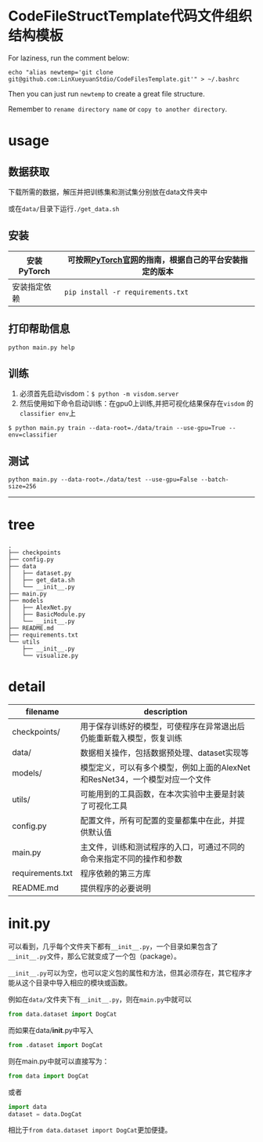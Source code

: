 # CodeFileStructTemplate代码文件组织结构模板

For laziness, run the comment below:
```shell
echo "alias newtemp='git clone git@github.com:LinXueyuanStdio/CodeFilesTemplate.git'" > ~/.bashrc
```

Then you can just run `newtemp` to create a great file structure.

Remember to `rename directory name` or `copy to another directory`.

# usage

## 数据获取

下载所需的数据，解压并把训练集和测试集分别放在data文件夹中

或在`data/`目录下运行`./get_data.sh`

## 安装

| 安装PyTorch | 可按照[PyTorch官网](http://pytorch.org/)的指南，根据自己的平台安装指定的版本 |
| --- | --- |
| 安装指定依赖 | `pip install -r requirements.txt` |

## 打印帮助信息
```shell
python main.py help
```

## 训练

1. 必须首先启动visdom：`$ python -m visdom.server`
2. 然后使用如下命令启动训练：在gpu0上训练,并把可视化结果保存在`visdom` 的`classifier env`上

  `$ python main.py train --data-root=./data/train --use-gpu=True --env=classifier`

## 测试
```shell
python main.py --data-root=./data/test --use-gpu=False --batch-size=256
```
------
# tree
```shell
.
├── checkpoints
├── config.py
├── data
│   ├── dataset.py
│   ├── get_data.sh
│   └── __init__.py
├── main.py
├── models
│   ├── AlexNet.py
│   ├── BasicModule.py
│   └── __init__.py
├── README.md
├── requirements.txt
└── utils
    ├── __init__.py
    └── visualize.py
```
# detail

| filename | description |
| --- | --- |
| checkpoints/ | 用于保存训练好的模型，可使程序在异常退出后仍能重新载入模型，恢复训练 |
| data/ | 数据相关操作，包括数据预处理、dataset实现等 |
| models/ | 模型定义，可以有多个模型，例如上面的AlexNet和ResNet34，一个模型对应一个文件 |
| utils/ | 可能用到的工具函数，在本次实验中主要是封装了可视化工具 |
| config.py | 配置文件，所有可配置的变量都集中在此，并提供默认值 |
| main.py | 主文件，训练和测试程序的入口，可通过不同的命令来指定不同的操作和参数 |
| requirements.txt | 程序依赖的第三方库 |
| README.md | 提供程序的必要说明 |


# __init__.py

可以看到，几乎每个文件夹下都有`__init__.py`，一个目录如果包含了`__init__.py`文件，那么它就变成了一个包（package）。

`__init__.py`可以为空，也可以定义包的属性和方法，但其必须存在，其它程序才能从这个目录中导入相应的模块或函数。

例如在`data/`文件夹下有`__init__.py`，则在`main.py`中就可以
```python
from data.dataset import DogCat
```
而如果在data/__init__.py中写入
```python
from .dataset import DogCat
```
则在main.py中就可以直接写为：
```python
from data import DogCat
```
或者
```python
import data
dataset = data.DogCat
```
相比于`from data.dataset import DogCat`更加便捷。


